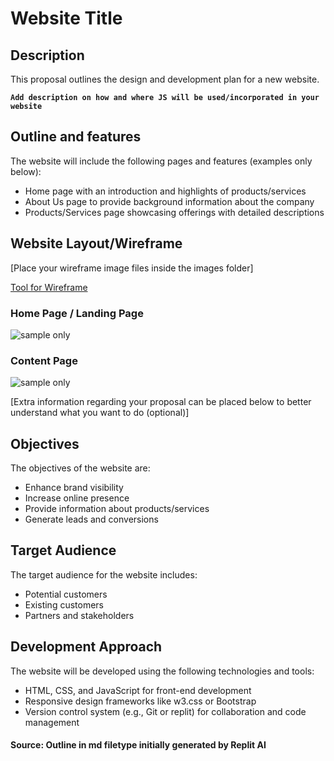 # Website Title

## Description
This proposal outlines the design and development plan for a new website.

**`Add description on how and where JS will be used/incorporated in your website`**

## Outline and features
The website will include the following pages and features (examples only below):
- Home page with an introduction and highlights of products/services
- About Us page to provide background information about the company
- Products/Services page showcasing offerings with detailed descriptions
  
## Website Layout/Wireframe

[Place your wireframe image files inside the images folder]

[Tool for Wireframe](https://wireframe.cc/)

### Home Page / Landing Page ###
![sample only](https://sbt.blob.core.windows.net/storyboards/wireframe-template-maker/homepage-wireframe-1.png)

### Content Page ###
![sample only](https://cdn.storyboardthat.com/storyboard-srcsets/wireframe-template-maker/homepage-wireframe-3.png)


[Extra information regarding your proposal can be placed below to better understand what you want to do (optional)]

## Objectives
The objectives of the website are:
- Enhance brand visibility
- Increase online presence
- Provide information about products/services
- Generate leads and conversions

## Target Audience
The target audience for the website includes:
- Potential customers
- Existing customers
- Partners and stakeholders

## Development Approach
The website will be developed using the following technologies and tools:
- HTML, CSS, and JavaScript for front-end development
- Responsive design frameworks like w3.css or Bootstrap
- Version control system (e.g., Git or replit) for collaboration and code management

#### Source: Outline in md filetype initially generated by Replit AI
